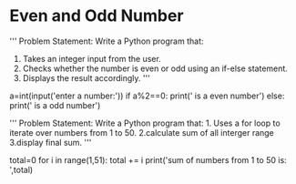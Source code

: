 

# Even and Odd Number

'''
Problem Statement:  Write a Python program that:
1. 	Takes an integer input from the user.
2. 	Checks whether the number is even or odd using an if-else statement.
3. 	Displays the result accordingly.
'''


a=int(input('enter a number:'))
if a%2==0:
    print(' is a even number')
else:
    print(' is a odd number')




  '''
    Problem
    Statement: Write a Python program that:
    1. Uses a for loop to iterate over numbers from 1 to 50.
    2.calculate sum of all interger range 
    3.display final sum.
'''

total=0
for i in range(1,51):
    total += i
    print('sum of numbers from 1 to 50 is: ',total)
